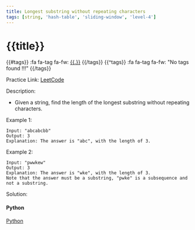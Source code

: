 ```yaml
---
title: Longest substring without repeating characters
tags: [string, 'hash-table', 'sliding-window', 'level-4']
---
```


# {{title}}

{{#tags}}
:fa fa-tag fa-fw: [{{.}}]({{tagspath}}/{{.}})
{{/tags}}
{{^tags}}
:fa fa-tag fa-fw: "No tags found !!!"
{{/tags}}

Practice Link: [LeetCode](https://leetcode.com/problems/longest-substring-without-repeating-characters/)

Description:

- Given a string, find the length of the longest substring without repeating characters.

Example 1:

```text
Input: "abcabcbb"
Output: 3
Explanation: The answer is "abc", with the length of 3.
```

Example 2:

```text
Input: "pwwkew"
Output: 3
Explanation: The answer is "wke", with the length of 3.
Note that the answer must be a substring, "pwke" is a subsequence and not a substring.
```

Solution:

<!-- tabs:start -->
#### **Python**

[Python](../pycode/string/longest-substring-without-repeating-characters.py ':include :type=code')
<!-- tabs:end -->
